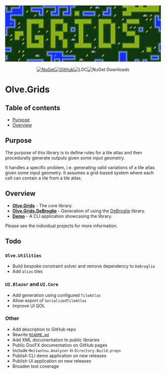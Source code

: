 <div align="center">

![Grids Banner](https://raw.githubusercontent.com/OliverVea/Olve.Grids/refs/heads/master/docs/imgs/grids-banner.gif)

[![NuGet](https://img.shields.io/nuget/v/Olve.Grids?logo=nuget)](https://www.nuget.org/packages/Olve.Grids)[![GitHub](https://img.shields.io/github/license/OliverVea/Olve.Grids)](LICENSE)![LOC](https://img.shields.io/endpoint?url=https%3A%2F%2Fghloc.vercel.app%2Fapi%2FOliverVea%2FOlve.Grids%2Fbadge)![NuGet Downloads](https://img.shields.io/nuget/dt/Olve.Grids)


</div>

# Olve.Grids

## Table of contents

- [Purpose](#purpose)
- [Overview](#overview)

## Purpose

The purpose of this library is to define rules for a tile atlas and then procedurally generate outputs given some input geometry.

It handles a specific problem, i.e. generating valid variations of a tile atlas given some input geometry. It assumes a grid-based system where each cell can contain a tile from a tile atlas.

## Overview

* **[Olve.Grids](src/Olve.Grids)** - The core library.
* **[Olve.Grids.DeBroglie](src/Olve.Grids.DeBroglie)** - Generation of using the [DeBroglie](https://github.com/BorisTheBrave/DeBroglie) library.
* **[Demo](src/Demo)** - A CLI application showcasing the library.

Please see the individual projects for more information.

## Todo

### `Olve.Utilities`

- Build bespoke constraint solver and remove dependency to `DeBroglie`
- Add `alias` tiles

### `UI.Blazor` and `UI.Core`

- Add generation using configured `TileAtlas`
- Allow export of `SerializedTileAtlas`
- Improve UI QOL

### Other

- Add description to GitHub repo
- Rewrite [`README.md`](README.md)
- Add XML documentation to public libraries
- Public DocFX documentation on GitHub pages
- Include `Meziantou.Analyzer` in `Directory.Build.props`
- Publish CLI demo application on new releases
- Publish UI application on new releases
- Broaden test coverage
